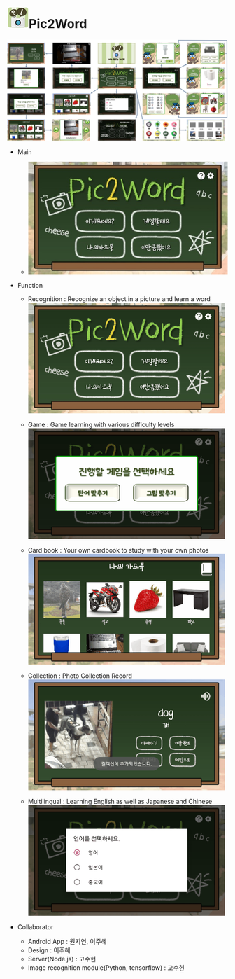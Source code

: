 # ![](/screenshots/pic2word_ic.png)Pic2Word

![](/screenshots/pic2word_workflow.png)

- Main
  - ![메인화면](screenshots/메인.jpg)

- Function
  - Recognition : Recognize an object in a picture and learn a word  
  ![이미지인식](screenshots/1.gif)

  - Game : Game learning with various difficulty levels  
  ![게임](screenshots/3.gif)

  - Card book : Your own cardbook to study with your own photos  
  ![카드북](screenshots/2.gif)

  - Collection : Photo Collection Record  
  ![컬렉션](screenshots/4.gif)

  - Multilingual : Learning English as well as Japanese and Chinese  
  ![다국어](screenshots/5.gif)

- Collaborator
  - Android App : 원지연, 이주혜
  - Design : 이주혜
  - Server(Node.js) : 고수현
  - Image recognition module(Python, tensorflow) : 고수현
